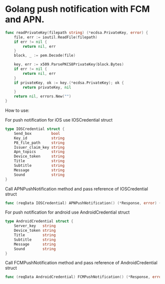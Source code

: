 # Golang push notification with FCM and APN.

```go
func readPrivateKey(filepath string) (*ecdsa.PrivateKey, error) {
	file, err := ioutil.ReadFile(filepath)
	if err != nil {
		return nil, err
	}
	block, _ := pem.Decode(file)

	key, err := x509.ParsePKCS8PrivateKey(block.Bytes)
	if err != nil {
		return nil, err
	}
	if privateKey, ok := key.(*ecdsa.PrivateKey); ok {
		return privateKey, nil
	}
	return nil, errors.New("")
}
```
How to use:

For push notification for iOS use IOSCredential struct 
```go
type IOSCredential struct {
	Send_box         bool
	Key_id           string
	P8_file_path     string
	Issuer_claim_key string
	Apn_topics       string
	Device_token     string
	Title            string
	Subtitle         string
	Message          string
	Sound            string
}
```
Call APNPushNotification method and pass reference of IOSCredential struct
```go
func (reqData IOSCredential) APNPushNotification() (*Response, error) {
```

For push notification for android use AndroidCredential struct 
```go
type AndroidCredential struct {
	Server_key   string
	Device_token string
	Title        string
	Subtitle     string
	Message      string
	Sound        string
}
```

Call FCMPushNotification method and pass reference of AndroidCredential struct
```go
func (reqData AndroidCredential) FCMPushNotification() (*Response, error) {
```

